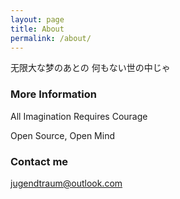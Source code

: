 ```yaml
---
layout: page
title: About
permalink: /about/
---
```


无限大な梦のあとの 何もない世の中じゃ

### More Information

All Imagination Requires Courage

Open Source, Open Mind

### Contact me

[jugendtraum@outlook.com](mailto:jugendtraum@outlook.com)
